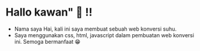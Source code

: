 
# Hallo kawan" 👋 !!

- Nama saya Hai, kali ini saya membuat sebuah web konversi suhu.
- Saya menggunakan css, html, javascript dalam pembuatan web konversi ini. Semoga bermanfaat 😁
